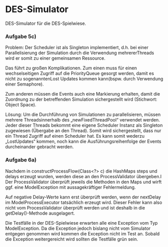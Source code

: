 # DES-Simulator

DES-Simulator für die DES-Spielwiese.

### Aufgabe 5c)<br>
Problem: Der Scheduler ist als Singleton implementiert, d.h. bei einer Parallelisierung der Simulation durch die Verwendung mehrererThreads wird er somit zu einer gemeinsamen Ressource.

Das führt zu großen Komplikationen. Zum einen muss für einen wechselseitigen Zugriff auf die PriorityQueue gesorgt werden, damit es nicht zu sogenanntenLost Updates kommen kann(bspw. durch Verwendung einer Semaphore).

Zum anderen müssen die Events auch eine Markierung erhalten, damit die Zuordnung zu der betreffenden Simulation sichergestellt wird (Stichwort: Object Space).

Lösung: Um die Durchführung von Simulationen zu parallelisieren, müssen mehrere Threadsinnerhalb des „newFixedThreadPool“ verwendet werden. Jeder dieser Threads bekommt eine eigene Scheduler Instanz als Singleton zugewiesen (Übergabe an den Thread). Somit wird sichergestellt, dass nur ein Thread Zugriff auf einen Scheduler hat. Es kann somit wederzu „LostUpdates“ kommen, noch kann die Ausführungsreihenfolge der Events durcheinander gebracht werden.

### Aufgabe 6a)<br>
Nachdem in constructProcessFlow(Class<?> c) die HashMaps steps und delays erzeugt wurden, werden diese an den ProcessValidator übergeben.l
Der ProcessValidator überprüft jeweils die Methoden in den Maps und wirft ggf. eine ModelException mit aussagekräftiger Fehlermeldung.

Auf negative Delay-Werte kann erst überprüft werden, wenn der nextDelay im ModelProcessExecutor tatsächlich erzeugt wird. Dieser Fehler kann
also nicht vom ProcessValidator überprüft werden und ist deshalb in die getDelay()-Methode ausgelagert.

Die Testfälle in der DES-Spielwiese erwarten alle eine Exception vom Typ ModelException. Da die Exception jedoch bislang nicht vom Simulator entgegen genommen wird kommen die Exception nicht im Test an. Sobald die Exception weitergereicht wird sollten die Testfälle grün sein.
